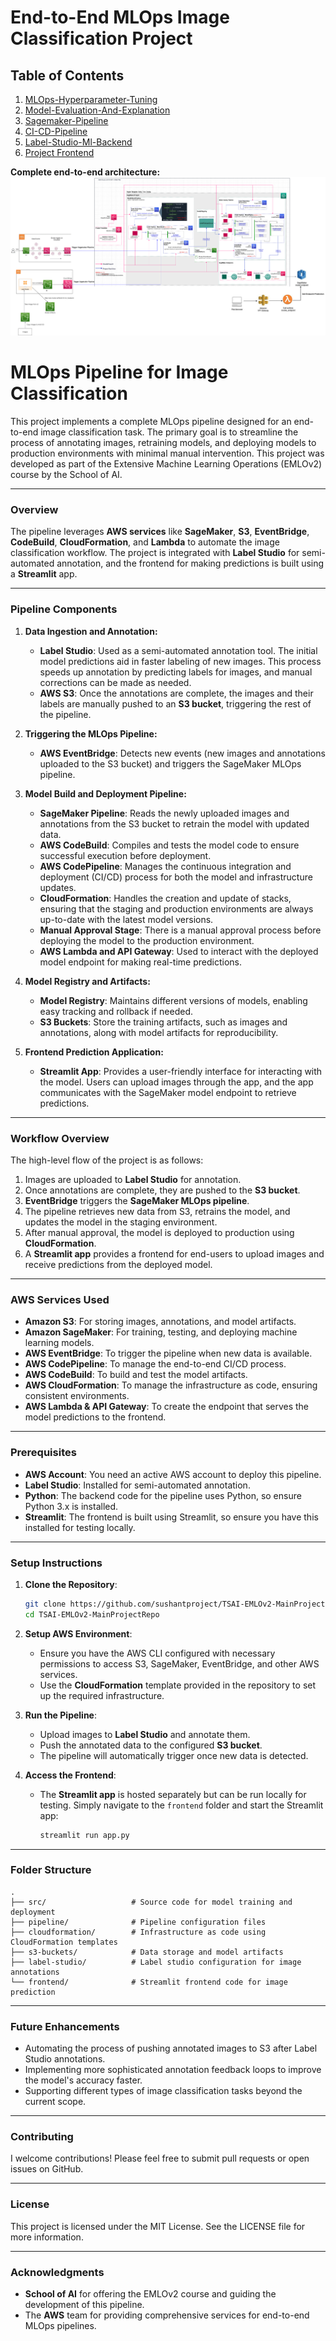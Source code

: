 # End-to-End MLOps Image Classification Project

## Table of Contents
1. [MLOps-Hyperparameter-Tuning](./Mlops-Hyperparameter-Tuning/)
2. [Model-Evaluation-And-Explanation](./Model-Evaluation-And-Experiment/)
3. [Sagemaker-Pipeline](./Sagemaker-Pipeline/)
4. [CI-CD-Pipeline](./CI-CD-Pipeline/)
5. [Label-Studio-Ml-Backend ](./Label-Studio-ML-Backend/)
6. [Project Frontend](./Frontend/)


**Complete end-to-end architecture:**
![](images/tsai_emlov2-project_file.drawio.png)


# MLOps Pipeline for Image Classification

This project implements a complete MLOps pipeline designed for an end-to-end image classification task. The primary goal is to streamline the process of annotating images, retraining models, and deploying models to production environments with minimal manual intervention. This project was developed as part of the Extensive Machine Learning Operations (EMLOv2) course by the School of AI.

---

### Overview

The pipeline leverages **AWS services** like **SageMaker**, **S3**, **EventBridge**, **CodeBuild**, **CloudFormation**, and **Lambda** to automate the image classification workflow. The project is integrated with **Label Studio** for semi-automated annotation, and the frontend for making predictions is built using a **Streamlit** app.

---

### Pipeline Components

1. **Data Ingestion and Annotation:**
   - **Label Studio**: Used as a semi-automated annotation tool. The initial model predictions aid in faster labeling of new images. This process speeds up annotation by predicting labels for images, and manual corrections can be made as needed.
   - **AWS S3**: Once the annotations are complete, the images and their labels are manually pushed to an **S3 bucket**, triggering the rest of the pipeline.

2. **Triggering the MLOps Pipeline:**
   - **AWS EventBridge**: Detects new events (new images and annotations uploaded to the S3 bucket) and triggers the SageMaker MLOps pipeline.

3. **Model Build and Deployment Pipeline:**
   - **SageMaker Pipeline**: Reads the newly uploaded images and annotations from the S3 bucket to retrain the model with updated data.
   - **AWS CodeBuild**: Compiles and tests the model code to ensure successful execution before deployment.
   - **AWS CodePipeline**: Manages the continuous integration and deployment (CI/CD) process for both the model and infrastructure updates.
   - **CloudFormation**: Handles the creation and update of stacks, ensuring that the staging and production environments are always up-to-date with the latest model versions.
   - **Manual Approval Stage**: There is a manual approval process before deploying the model to the production environment.
   - **AWS Lambda and API Gateway**: Used to interact with the deployed model endpoint for making real-time predictions.

4. **Model Registry and Artifacts:**
   - **Model Registry**: Maintains different versions of models, enabling easy tracking and rollback if needed.
   - **S3 Buckets**: Store the training artifacts, such as images and annotations, along with model artifacts for reproducibility.

5. **Frontend Prediction Application:**
   - **Streamlit App**: Provides a user-friendly interface for interacting with the model. Users can upload images through the app, and the app communicates with the SageMaker model endpoint to retrieve predictions.

---

### Workflow Overview

The high-level flow of the project is as follows:
1. Images are uploaded to **Label Studio** for annotation.
2. Once annotations are complete, they are pushed to the **S3 bucket**.
3. **EventBridge** triggers the **SageMaker MLOps pipeline**.
4. The pipeline retrieves new data from S3, retrains the model, and updates the model in the staging environment.
5. After manual approval, the model is deployed to production using **CloudFormation**.
6. A **Streamlit app** provides a frontend for end-users to upload images and receive predictions from the deployed model.

---

### AWS Services Used
- **Amazon S3**: For storing images, annotations, and model artifacts.
- **Amazon SageMaker**: For training, testing, and deploying machine learning models.
- **AWS EventBridge**: To trigger the pipeline when new data is available.
- **AWS CodePipeline**: To manage the end-to-end CI/CD process.
- **AWS CodeBuild**: To build and test the model artifacts.
- **AWS CloudFormation**: To manage the infrastructure as code, ensuring consistent environments.
- **AWS Lambda & API Gateway**: To create the endpoint that serves the model predictions to the frontend.

---

### Prerequisites

- **AWS Account**: You need an active AWS account to deploy this pipeline.
- **Label Studio**: Installed for semi-automated annotation.
- **Python**: The backend code for the pipeline uses Python, so ensure Python 3.x is installed.
- **Streamlit**: The frontend is built using Streamlit, so ensure you have this installed for testing locally.

---

### Setup Instructions

1. **Clone the Repository**:
   ```bash
   git clone https://github.com/sushantproject/TSAI-EMLOv2-MainProjectRepo.git
   cd TSAI-EMLOv2-MainProjectRepo
   ```

2. **Setup AWS Environment**:
   - Ensure you have the AWS CLI configured with necessary permissions to access S3, SageMaker, EventBridge, and other AWS services.
   - Use the **CloudFormation** template provided in the repository to set up the required infrastructure.

3. **Run the Pipeline**:
   - Upload images to **Label Studio** and annotate them.
   - Push the annotated data to the configured **S3 bucket**.
   - The pipeline will automatically trigger once new data is detected.

4. **Access the Frontend**:
   - The **Streamlit app** is hosted separately but can be run locally for testing. Simply navigate to the `frontend` folder and start the Streamlit app:
     ```bash
     streamlit run app.py
     ```

---

### Folder Structure

```
.
├── src/                   # Source code for model training and deployment
├── pipeline/              # Pipeline configuration files
├── cloudformation/        # Infrastructure as code using CloudFormation templates
├── s3-buckets/            # Data storage and model artifacts
├── label-studio/          # Label studio configuration for image annotations
└── frontend/              # Streamlit frontend code for image prediction
```

---

### Future Enhancements

- Automating the process of pushing annotated images to S3 after Label Studio annotations.
- Implementing more sophisticated annotation feedback loops to improve the model's accuracy faster.
- Supporting different types of image classification tasks beyond the current scope.

---

### Contributing

I welcome contributions! Please feel free to submit pull requests or open issues on GitHub.

---

### License

This project is licensed under the MIT License. See the LICENSE file for more information.

---

### Acknowledgments

- **School of AI** for offering the EMLOv2 course and guiding the development of this pipeline.
- The **AWS** team for providing comprehensive services for end-to-end MLOps pipelines.
